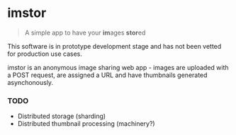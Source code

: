 # imstor

> A simple app to have your **im**ages **stor**ed

This software is in prototype development stage and has not been vetted for production use cases.

imstor is an anonymous image sharing web app - images are uploaded with a POST request, are assigned
a URL and have thumbnails generated asynchonously.

### TODO
 - Distributed storage (sharding)
 - Distributed thumbnail processing (machinery?)
